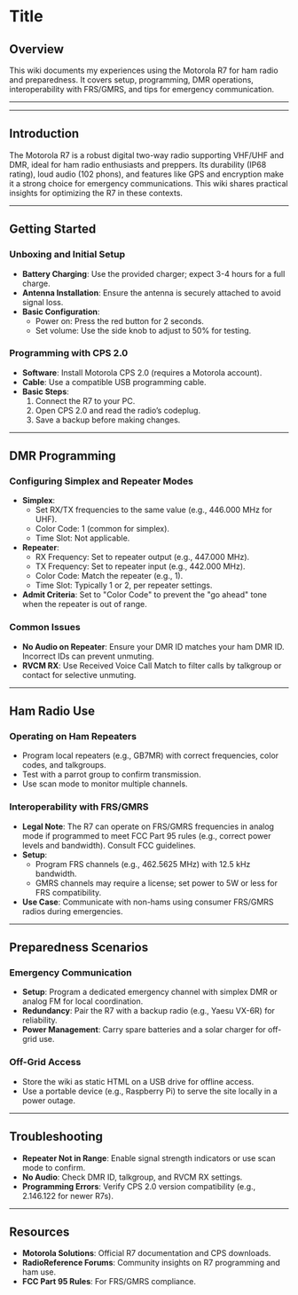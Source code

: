 # Title

## Overview
This wiki documents my experiences using the Motorola R7 for ham radio and preparedness. It covers setup, programming, DMR operations, interoperability with FRS/GMRS, and tips for emergency communication.

---

---

## Introduction
The Motorola R7 is a robust digital two-way radio supporting VHF/UHF and DMR, ideal for ham radio enthusiasts and preppers. Its durability (IP68 rating), loud audio (102 phons), and features like GPS and encryption make it a strong choice for emergency communications. This wiki shares practical insights for optimizing the R7 in these contexts.[](https://www.radiodepot.com/products/motorola-r7-radio)[](https://www.motorolasolutions.com/en_us/products/mototrbo-story/mototrbo-r7.html)

---

## Getting Started
### Unboxing and Initial Setup
- **Battery Charging**: Use the provided charger; expect 3-4 hours for a full charge.
- **Antenna Installation**: Ensure the antenna is securely attached to avoid signal loss.
- **Basic Configuration**:
  - Power on: Press the red button for 2 seconds.
  - Set volume: Use the side knob to adjust to 50% for testing.

### Programming with CPS 2.0
- **Software**: Install Motorola CPS 2.0 (requires a Motorola account).[](https://www.motorolasolutions.com/en_xl/products/mototrbo/portable-radios/mototrbo-r7-series/r7-getstarted.html)
- **Cable**: Use a compatible USB programming cable.
- **Basic Steps**:
  1. Connect the R7 to your PC.
  2. Open CPS 2.0 and read the radio’s codeplug.
  3. Save a backup before making changes.

---

## DMR Programming
### Configuring Simplex and Repeater Modes
- **Simplex**:
  - Set RX/TX frequencies to the same value (e.g., 446.000 MHz for UHF).
  - Color Code: 1 (common for simplex).
  - Time Slot: Not applicable.
- **Repeater**:
  - RX Frequency: Set to repeater output (e.g., 447.000 MHz).
  - TX Frequency: Set to repeater input (e.g., 442.000 MHz).
  - Color Code: Match the repeater (e.g., 1).
  - Time Slot: Typically 1 or 2, per repeater settings.
- **Admit Criteria**: Set to "Color Code" to prevent the "go ahead" tone when the repeater is out of range.[](https://cwh050.blogspot.com/2022/03/some-tips-for-provisioning-ion-and-r7.html)

### Common Issues
- **No Audio on Repeater**: Ensure your DMR ID matches your ham DMR ID. Incorrect IDs can prevent unmuting.[](https://forums.radioreference.com/threads/motorola-r7.455985/)
- **RVCM RX**: Use Received Voice Call Match to filter calls by talkgroup or contact for selective unmuting.[](https://cwh050.blogspot.com/2022/03/some-tips-for-provisioning-ion-and-r7.html)

---

## Ham Radio Use
### Operating on Ham Repeaters
- Program local repeaters (e.g., GB7MR) with correct frequencies, color codes, and talkgroups.[](https://forums.radioreference.com/threads/motorola-r7.455985/)
- Test with a parrot group to confirm transmission.
- Use scan mode to monitor multiple channels.

### Interoperability with FRS/GMRS
- **Legal Note**: The R7 can operate on FRS/GMRS frequencies in analog mode if programmed to meet FCC Part 95 rules (e.g., correct power levels and bandwidth). Consult FCC guidelines.[](https://www.radiodepot.com/products/motorola-r7-radio)
- **Setup**:
  - Program FRS channels (e.g., 462.5625 MHz) with 12.5 kHz bandwidth.
  - GMRS channels may require a license; set power to 5W or less for FRS compatibility.
- **Use Case**: Communicate with non-hams using consumer FRS/GMRS radios during emergencies.

---

## Preparedness Scenarios
### Emergency Communication
- **Setup**: Program a dedicated emergency channel with simplex DMR or analog FM for local coordination.
- **Redundancy**: Pair the R7 with a backup radio (e.g., Yaesu VX-6R) for reliability.[](https://www.motorolasolutions.com/en_us/products/mototrbo-story/mototrbo-r7.html)
- **Power Management**: Carry spare batteries and a solar charger for off-grid use.

### Off-Grid Access
- Store the wiki as static HTML on a USB drive for offline access.
- Use a portable device (e.g., Raspberry Pi) to serve the site locally in a power outage.

---

## Troubleshooting
- **Repeater Not in Range**: Enable signal strength indicators or use scan mode to confirm.[](https://cwh050.blogspot.com/2022/03/some-tips-for-provisioning-ion-and-r7.html)
- **No Audio**: Check DMR ID, talkgroup, and RVCM RX settings.[](https://forums.radioreference.com/threads/motorola-r7.455985/)
- **Programming Errors**: Verify CPS 2.0 version compatibility (e.g., 2.146.122 for newer R7s).[](https://cwh050.blogspot.com/2022/03/some-tips-for-provisioning-ion-and-r7.html)

---

## Resources
- **Motorola Solutions**: Official R7 documentation and CPS downloads.[](https://www.motorolasolutions.com/en_us/products/mototrbo-story/mototrbo-r7.html)
- **RadioReference Forums**: Community insights on R7 programming and ham use.[](https://forums.radioreference.com/threads/motorola-r7.455985/)
- **FCC Part 95 Rules**: For FRS/GMRS compliance.[](https://www.radiodepot.com/products/motorola-r7-radio)
